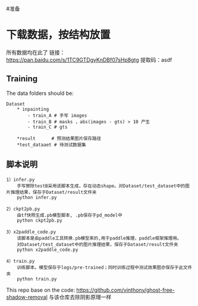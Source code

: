 
#准备
# 下载数据，按结构放置
所有数据均在此了
链接：https://pan.baidu.com/s/1TC9GTDgyKnDBf07sHp8gtg 
提取码：asdf

## **Training**
The data folders should be:
```
Dataset
    * inpainting
        - train_A # 手写 images
        - train_B # masks ，abs(images - gts) > 10 产生
        - train_C # gts

    *result      # 预测结果图片保存路径
    *test_dataaet # 待测试数据集
```

## **脚本说明**
```
1）infer.py
    手写擦除testB采用该脚本生成，存在动态shape。对Dataset/test_dataset中的图片推理结果，保存于Dataset/result文件夹
    python infer.py

2）ckpt2pb.py
    由tf快照生成.pb模型脚本, .pb保存于pd_model中
    python ckpt2pb.py
    
3）x2paddle_code.py
    该脚本是由paddle工具转换.pb模型来的,用于paddle推理，paddle框架推理用。
    对Dataset/test_dataset中的图片推理结果，保存于Dataset/result文件夹
    python x2paddle_code.py 

4）train.py
    训练脚本。模型保存于logs/pre-trained；同时训练过程中测试效果图亦保存于此文件夹
    python train.py 

```

This repo base on  the code:
    https://github.com/vinthony/ghost-free-shadow-removal
    与该仓库去除阴影原理一样